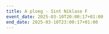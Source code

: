 ```yaml
---
title: A ploeg - Sint Niklase F
event_date: 2025-03-10T20:00:17+01:00
end_date: 2025-03-10T23:00:17+01:00
---
```

